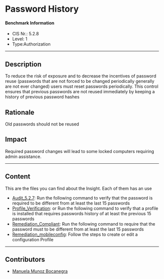 # Password History
#### Benchmark Information
- CIS Nr.: 5.2.8
- Level: 1
- Type:Authorization
------------------------
## Description

To reduce the risk of exposure and to decrease the incentives of password reuse (passwords that are not forced to be changed periodically generally are not ever changed) users must reset passwords periodically. This control ensures that previous passwords are not reused immediately by keeping a history of previous password hashes

## Rationale

Old passwords should not be reused

## Impact

Required password changes will lead to some locked computers requiring admin assistance.

---
## Content
This are the files you can find about the Insight. Each of them has an use 
* [Audit_5.2.7](https://github.com/apfelwerk/JamfProtectInsights/blob/main/AuthorizationType/CIS_5.2.8_Password%20History/Audit_5.2.8.sh): Run the following command to verify that the password is required to be different from at least the last 15 passwords
* [Profile_Verification](https://github.com/apfelwerk/JamfProtectInsights/blob/main/AuthorizationType/CIS_5.2.8_Password%20History/Profile_Verification.sh): or Run the following command to verify that a profile is installed that requires passwords history of at least the previous 15 passwords
* [Remediation_Compliant](https://github.com/apfelwerk/JamfProtectInsights/blob/main/AuthorizationType/CIS_5.2.8_Password%20History/Remediation_Compliant.sh): Run the following command to require that the password must to be different from at least the last 15 passwords
* [Remediation_mobileconfig](https://github.com/apfelwerk/JamfProtectInsights/blob/main/AuthorizationType/CIS_5.2.8_Password%20History/Remediation_mobileconfig.md): Follow the steps to create or edit a configuration Profile
------------------------------------------------------------------------------------------------------------------------------------------------------------------------------------------------------------------------------------------------------------------------------------------------------------------------------
## Contributors
* [Manuela Munoz Bocanegra](https://github.com/manuelamunoz)


